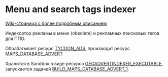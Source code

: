 # Menu and search tags indexer

[Wiki-страница с более подробным описанием](https://wiki.yandex-team.ru/users/folunin/advert-menu-tags/)

Индексатор рекламы в меню (obsolete) и рекламных поисковых тегов для ППО.

Обрабатывает ресурс [TYCOON_ADS](https://sandbox.yandex-team.ru/resources?type=TYCOON_ADS), производит ресурс [MAPS_DATABASE_ADVERT](https://sandbox.yandex-team.ru/resources?type=MAPS_DATABASE_ADVERT)

Хранится в Sandbox в виде ресурса [GEOADVERTINDEXER_EXECUTABLE](https://sandbox.yandex-team.ru/resources?type=GEOADVERTINDEXER_EXECUTABLE), запускается задачей [BUILD_MAPS_DATABASE_ADVERT_1](https://sandbox.yandex-team.ru/tasks?type=BUILD_MAPS_DATABASE_ADVERT_1).
